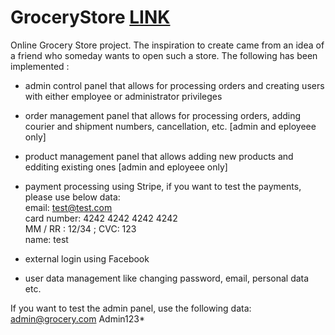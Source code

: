 # GroceryStore <a href="mysite.com">LINK</a>

Online Grocery Store project. The inspiration to create came from an idea of a friend who someday wants to open such a store. The following has been implemented :

- admin control panel that allows for processing orders and creating users with either employee or administrator privileges

- order management panel that allows for processing orders, adding courier and shipment numbers, cancellation, etc. [admin and eployeee only]

- product management panel that allows adding new products and edditing existing ones [admin and eployeee only]

- payment processing using Stripe, if you want to test the payments, please use below data:<br>
email: test@test.com<br>
card number:  4242 4242 4242 4242<br>
MM / RR : 12/34 ; CVC: 123<br>
name: test<br>

- external login using Facebook

- user data management like changing password, email, personal data etc. 

If you want to test the admin panel, use the following data: 
admin@grocery.com
Admin123*





